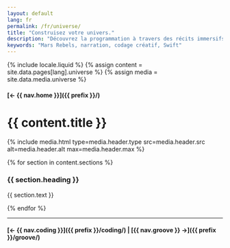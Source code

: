 ```yaml
---
layout: default
lang: fr
permalink: /fr/universe/
title: "Construisez votre univers."
description: "Découvrez la programmation à travers des récits immersifs. Mars Rebels, notre histoire de science-fiction, rend l’apprentissage ludique et interactif."
keywords: "Mars Rebels, narration, codage créatif, Swift"
---
```



{% include locale.liquid %}
{% assign content = site.data.pages[lang].universe %}
{% assign media = site.data.media.universe %}

#### [← {{ nav.home }}]({{ prefix }}/)

# {{ content.title }}

{% include media.html
  type=media.header.type
  src=media.header.src
  alt=media.header.alt
  max=media.header.max
%}

{% for section in content.sections %}
### {{ section.heading }}
{{ section.text }}

{% endfor %}

---

#### [← {{ nav.coding }}]({{ prefix }}/coding/) | [{{ nav.groove }} →]({{ prefix }}/groove/)